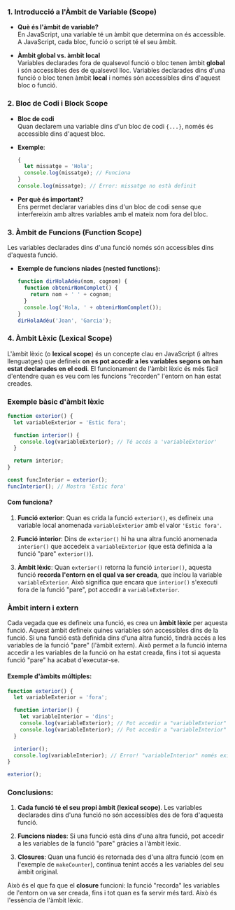 ### **1. Introducció a l'Àmbit de Variable (Scope)**
- **Què és l'àmbit de variable?**  
  En JavaScript, una variable té un àmbit que determina on és accessible. A JavaScript, cada bloc, funció o script té el seu àmbit.

- **Àmbit global vs. àmbit local**  
  Variables declarades fora de qualsevol funció o bloc tenen àmbit **global** i són accessibles des de qualsevol lloc. Variables declarades dins d'una funció o bloc tenen àmbit **local** i només són accessibles dins d'aquest bloc o funció.


### **2. Bloc de Codi i Block Scope**
- **Bloc de codi**  
  Quan declarem una variable dins d'un bloc de codi `{...}`, només és accessible dins d'aquest bloc.

- **Exemple**: 
  ```javascript
  {
    let missatge = 'Hola';
    console.log(missatge); // Funciona
  }
  console.log(missatge); // Error: missatge no està definit
  ```

- **Per què és important?**  
  Ens permet declarar variables dins d'un bloc de codi sense que interfereixin amb altres variables amb el mateix nom fora del bloc.

### **3. Àmbit de Funcions (Function Scope)**
Les variables declarades dins d'una funció només són accessibles dins d'aquesta funció.
  
- **Exemple de funcions niades (nested functions):**
  ```javascript
  function dirHolaAdéu(nom, cognom) {
    function obtenirNomComplet() {
      return nom + ' ' + cognom;
    }
    console.log('Hola, ' + obtenirNomComplet());
  }
  dirHolaAdéu('Joan', 'Garcia');
  ```

### **4. Àmbit Lèxic (Lexical Scope)**
L'àmbit lèxic (o **lexical scope**) és un concepte clau en JavaScript (i altres llenguatges) que defineix **on es pot accedir a les variables segons on han estat declarades en el codi**. El funcionament de l'àmbit lèxic és més fàcil d'entendre quan es veu com les funcions "recorden" l'entorn on han estat creades.

### Exemple bàsic d'àmbit lèxic

```javascript
function exterior() {
  let variableExterior = 'Estic fora';

  function interior() {
    console.log(variableExterior); // Té accés a 'variableExterior'
  }

  return interior;
}

const funcInterior = exterior();
funcInterior(); // Mostra 'Estic fora'
```

#### Com funciona?

1. **Funció exterior**: Quan es crida la funció `exterior()`, es defineix una variable local anomenada `variableExterior` amb el valor `'Estic fora'`.

2. **Funció interior**: Dins de `exterior()` hi ha una altra funció anomenada `interior()` que accedeix a `variableExterior` (que està definida a la funció "pare" `exterior()`).

3. **Àmbit lèxic**: Quan `exterior()` retorna la funció `interior()`, aquesta funció **recorda l'entorn en el qual va ser creada**, que inclou la variable `variableExterior`. Això significa que encara que `interior()` s'executi fora de la funció "pare", pot accedir a `variableExterior`.

### Àmbit intern i extern

Cada vegada que es defineix una funció, es crea un **àmbit lèxic** per aquesta funció. Aquest àmbit defineix quines variables són accessibles dins de la funció. Si una funció està definida dins d'una altra funció, tindrà accés a les variables de la funció "pare" (l'àmbit extern). Això permet a la funció interna accedir a les variables de la funció on ha estat creada, fins i tot si aquesta funció "pare" ha acabat d'executar-se.
#### Exemple d'àmbits múltiples:

```javascript
function exterior() {
  let variableExterior = 'fora';

  function interior() {
    let variableInterior = 'dins';
    console.log(variableExterior); // Pot accedir a "variableExterior"
    console.log(variableInterior); // Pot accedir a "variableInterior"
  }

  interior();
  console.log(variableInterior); // Error! "variableInterior" només existeix dins de "interior()"
}

exterior();
```

### Conclusions:

1. **Cada funció té el seu propi àmbit (lexical scope)**. Les variables declarades dins d'una funció no són accessibles des de fora d'aquesta funció.
  
2. **Funcions niades**: Si una funció està dins d'una altra funció, pot accedir a les variables de la funció "pare" gràcies a l'àmbit lèxic.

3. **Closures**: Quan una funció és retornada des d'una altra funció (com en l'exemple de `makeCounter`), continua tenint accés a les variables del seu àmbit original.

Això és el que fa que el **closure** funcioni: la funció "recorda" les variables de l'entorn on va ser creada, fins i tot quan es fa servir més tard. Això és l'essència de l'àmbit lèxic.